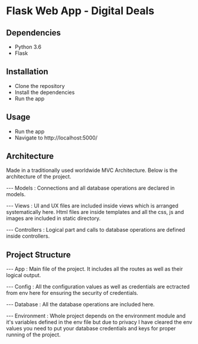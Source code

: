 # Flask Web App - Digital Deals

## Dependencies

- Python 3.6
- Flask

## Installation

- Clone the repository
- Install the dependencies
- Run the app

## Usage

- Run the app
- Navigate to http://localhost:5000/

## Architecture

Made in a traditionally used worldwide MVC Architecture. Below is the architecture of the project.

--- Models : Connections and all database operations are declared in models.

--- Views : UI and UX files are included inside views which is arranged systematically here. Html files are inside templates and all the css, js and images are included in static directory.

--- Controllers : Logical part and calls to database operations are defined inside controllers.

## Project Structure


--- App : Main file of the project. It includes all the routes as well as their logical output.

--- Config : All the configuration values as well as credentials are ectracted from env here for ensuring the security of credentials.

--- Database : All the database operations are included here.

--- Environment : Whole project depends on the environment module and it's variables defined in the env file but due to privacy I have cleared the env values you need to put your database credentials and keys for proper running of the project.












